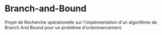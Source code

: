 # Branch-and-Bound
Projet de Recherche opérationelle sur l'implémentation d'un algorithme de Branch And Bound pour un problème d'ordonnancement.
